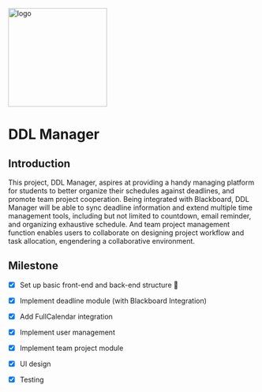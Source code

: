 <img src='https://cdn.jsdelivr.net/gh/wongJG/imgBed@main/uPic/logo.png' alt='logo' width=200/>

# DDL Manager

## Introduction

This project, DDL Manager, aspires at providing a handy managing platform for students to better organize their schedules against deadlines, and promote team project cooperation. Being integrated with Blackboard, DDL Manager will be able to sync deadline information and extend multiple time management tools, including but not limited to countdown, email reminder, and organizing exhaustive schedule. And team project management function enables users to collaborate on designing project workflow and task allocation, engendering a collaborative environment.


## Milestone

- [x] Set up basic front-end and back-end structure :tada:
- [x] Implement deadline module (with Blackboard Integration)
- [x] Add FullCalendar integration
- [x] Implement user management
- [x] Implement team project module
- [x] UI design
- [x] Testing

